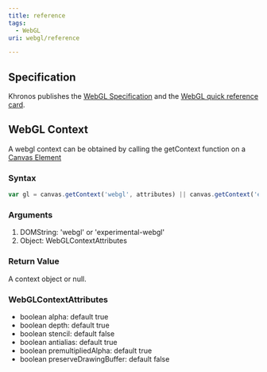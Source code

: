 ```yaml
---
title: reference
tags:
  - WebGL
uri: webgl/reference

---
```

## <span>Specification</span>

Khronos publishes the [WebGL Specification](http://www.khronos.org/registry/webgl/specs/latest/) and the [WebGL quick reference card](http://www.khronos.org/files/webgl/webgl-reference-card-1_0.pdf).

## <span>WebGL Context</span>

A webgl context can be obtained by calling the getContext function on a [Canvas Element](/canvas)

### <span>Syntax</span>

``` js
var gl = canvas.getContext('webgl', attributes) || canvas.getContext('experimental-webgll', attributes)
```

### <span>Arguments</span>

1.  DOMString: 'webgl' or 'experimental-webgl'
2.  Object: WebGLContextAttributes

### <span>Return Value</span>

A context object or null.

### <span>WebGLContextAttributes</span>

-   boolean alpha: default true
-   boolean depth: default true
-   boolean stencil: default false
-   boolean antialias: default true
-   boolean premultipliedAlpha: default true
-   boolean preserveDrawingBuffer: default false
